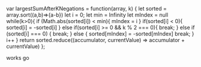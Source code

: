 var largestSumAfterKNegations = function(array, k) {
    let sorted = array.sort((a,b)=>{a-b})
    let i = 0;
    let min = Infinity
    let mIndex = null
    while(k>0){
        if (Math.abs(sorted[i]) < min){
            mIndex = i
        }
        if(sorted[i] < 0){
            sorted[i] = -sorted[i]
        } else if(sorted[i] >= 0 && k % 2 === 0){
            break;
        } else if (sorted[i] === 0) {
            break;
        } else {
            sorted[mIndex] = -sorted[mIndex]
            break;
        }
        i++
    }
    return sorted.reduce((accumulator, currentValue) => accumulator + currentValue)
};

works
go